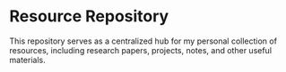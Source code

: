 # Resource Repository

This repository serves as a centralized hub for my personal collection of resources, including research papers, projects, notes, and other useful materials.

